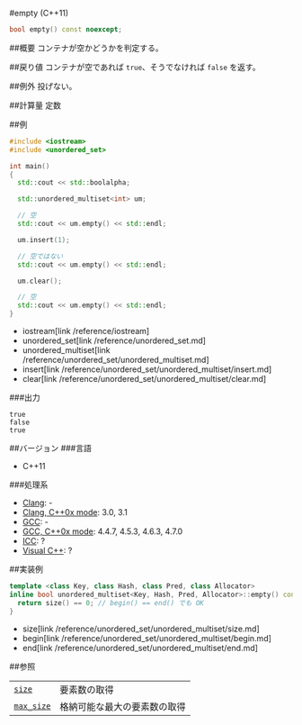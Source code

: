#empty (C++11)
```cpp
bool empty() const noexcept;
```

##概要
コンテナが空かどうかを判定する。


##戻り値
コンテナが空であれば `true`、そうでなければ `false` を返す。


##例外
投げない。


##計算量
定数


##例
```cpp
#include <iostream>
#include <unordered_set>

int main()
{
  std::cout << std::boolalpha;

  std::unordered_multiset<int> um;

  // 空
  std::cout << um.empty() << std::endl;

  um.insert(1);

  // 空ではない
  std::cout << um.empty() << std::endl;

  um.clear();

  // 空
  std::cout << um.empty() << std::endl;
}
```
* iostream[link /reference/iostream]
* unordered_set[link /reference/unordered_set.md]
* unordered_multiset[link /reference/unordered_set/unordered_multiset.md]
* insert[link /reference/unordered_set/unordered_multiset/insert.md]
* clear[link /reference/unordered_set/unordered_multiset/clear.md]

###出力
```
true
false
true
```

##バージョン
###言語
- C++11

###処理系
- [Clang](/implementation.md#clang): -
- [Clang, C++0x mode](/implementation.md#clang): 3.0, 3.1
- [GCC](/implementation.md#gcc): -
- [GCC, C++0x mode](/implementation.md#gcc): 4.4.7, 4.5.3, 4.6.3, 4.7.0
- [ICC](/implementation.md#icc): ?
- [Visual C++](/implementation.md#visual_cpp): ?

##実装例
```cpp
template <class Key, class Hash, class Pred, class Allocator>
inline bool unordered_multiset<Key, Hash, Pred, Allocator>::empty() const noexcept {
  return size() == 0; // begin() == end() でも OK
}
```
* size[link /reference/unordered_set/unordered_multiset/size.md]
* begin[link /reference/unordered_set/unordered_multiset/begin.md]
* end[link /reference/unordered_set/unordered_multiset/end.md]

##参照

| | |
|-----------------------------|------------------------------|
| [`size`](./size.md)         | 要素数の取得                 |
| [`max_size`](./max_size.md) | 格納可能な最大の要素数の取得 |

